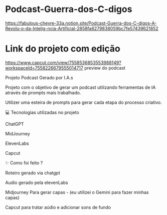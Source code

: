 # Podcast-Guerra-dos-C-digos
https://fabulous-chevre-33a.notion.site/Podcast-Guerra-dos-C-digos-A-Revolu-o-da-Intelig-ncia-Artificial-2858fa6279838059bc7fe57439621852

 # Link do projeto com edição 
 https://www.capcut.com/view/7558536853553988149?workspaceId=7558226679555014717
preview do podcast

Projeto Podcast Gerado por I.A.s

Projeto com o objetivo de gerar um podcast utilizando ferramentas de IA através de prompts mais trabalhado.

Utilizer uma esteira de prompts para gerar cada etapa do processo criativo.

💻 Tecnologias utilizadas no projeto

ChatGPT

MidJourney

ElevenLabs

Capcut

✨ Como foi feito ?

Roteiro gerado via chatgpt

Audio gerado pela elevenLabs

Midjourney Para gerar capas - (eu utilizei o Gemini para fazer minhas capas)

Capcut para tratar aúdio e adicionar sons de fundo

